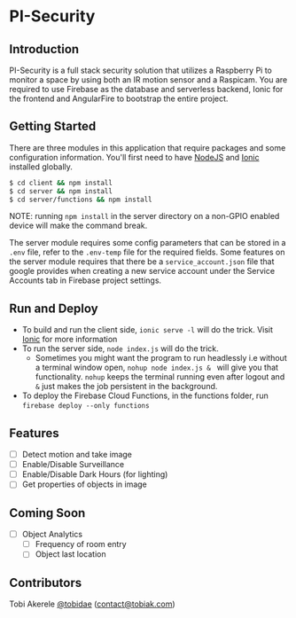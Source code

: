# PI-Security

## Introduction
PI-Security is a full stack security solution that utilizes a Raspberry Pi to monitor a space by using both an IR motion sensor and a Raspicam. You are required to use Firebase as the database and serverless backend, Ionic for the frontend and AngularFire to bootstrap the entire project. 

## Getting Started
There are three modules in this application that require packages and some configuration information. You'll first need to have [NodeJS](nodejs.org) and [Ionic](ionic.io) installed globally.
```sh
$ cd client && npm install
$ cd server && npm install
$ cd server/functions && npm install
```
 NOTE: running `npm install` in the server directory on a non-GPIO enabled device will make the command break. 
 
 The server module requires some config parameters that can be stored in a `.env` file, refer to the `.env-temp` file for the required fields. Some features on the server module requires that there be a `service_account.json` file that google provides when creating a new service account under the Service Accounts tab in Firebase project settings.

## Run and Deploy
- To build and run the client side, `ionic serve -l` will do the trick. Visit [Ionic](ionic.io) for more information 
- To run the server side, `node index.js` will do the trick.
	- Sometimes you might want the program to run headlessly i.e without a terminal window open, `nohup node index.js & ` will give you that functionality. `nohup` keeps the terminal running even after logout and `&` just makes the job persistent in the background.
- To deploy the Firebase Cloud Functions, in the functions folder, run `firebase deploy --only functions`

## Features
- [ ] Detect motion and take image
- [ ] Enable/Disable Surveillance
- [ ] Enable/Disable Dark Hours (for lighting)
- [ ] Get properties of objects in image

## Coming Soon
- [ ] Object Analytics
	- [ ] Frequency of room entry
	- [ ] Object last location  

## Contributors
Tobi Akerele [@tobidae](https://tobiak.com) (contact@tobiak.com)
 
